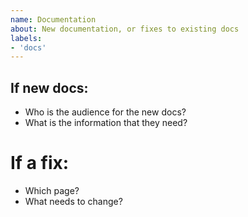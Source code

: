 ```yaml
---
name: Documentation
about: New documentation, or fixes to existing docs
labels:
- 'docs'
---
```


## If new docs:

- Who is the audience for the new docs?
- What is the information that they need?


# If a fix:

- Which page?
- What needs to change?